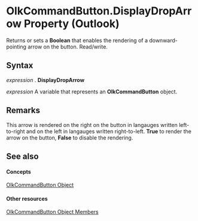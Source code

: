 
# OlkCommandButton.DisplayDropArrow Property (Outlook)

Returns or sets a  **Boolean** that enables the rendering of a downward-pointing arrow on the button. Read/write.


## Syntax

 _expression_ . **DisplayDropArrow**

 _expression_ A variable that represents an **OlkCommandButton** object.


## Remarks

This arrow is rendered on the right on the button in langauges written left-to-right and on the left in langauges written right-to-left. **True** to render the arrow on the button, **False** to disable the rendering.


## See also


#### Concepts


[OlkCommandButton Object](bb150211-d50a-130b-91f0-1129dba8f378.md)
#### Other resources


[OlkCommandButton Object Members](de26575e-23dc-f1f1-c64a-e58a4b1c51cb.md)
